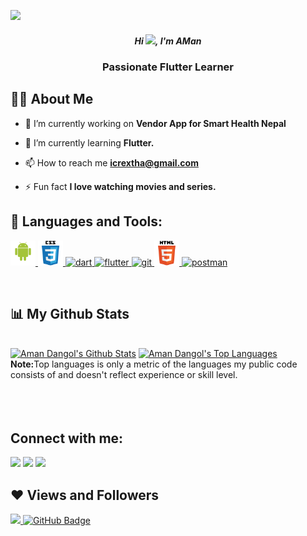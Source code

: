 <a href="#"><img width="50%" height="auto" src="https://i.imgur.com/iXuL1HG.png" height="150px"/></a>

<h5 align="center">Hi <img src="https://raw.githubusercontent.com/MartinHeinz/MartinHeinz/master/wave.gif" width="30px">, I'm AMan</h5>
<h3 align="center">Passionate Flutter Learner</h3>


## 🙋‍♂️ About Me

- 🔭 I’m currently working on **Vendor App for Smart Health Nepal**

- 🌱 I’m currently learning **Flutter.**

- 📫 How to reach me **icrextha@gmail.com**

- ⚡ Fun fact **I love watching movies and series.**

## 🚀 Languages and Tools:

<p align="left"> 
    <a href="https://developer.android.com" target="_blank" rel="noreferrer"> <img src="https://raw.githubusercontent.com/devicons/devicon/master/icons/android/android-original-wordmark.svg" alt="android" width="40" height="40"/> </a> <a href="https://www.w3schools.com/css/" target="_blank" rel="noreferrer"> <img src="https://raw.githubusercontent.com/devicons/devicon/master/icons/css3/css3-original-wordmark.svg" alt="css3" width="40" height="40"/> </a> <a href="https://dart.dev" target="_blank" rel="noreferrer"> <img src="https://www.vectorlogo.zone/logos/dartlang/dartlang-icon.svg" alt="dart" width="40" height="40"/> </a> <a href="https://flutter.dev" target="_blank" rel="noreferrer"> <img src="https://www.vectorlogo.zone/logos/flutterio/flutterio-icon.svg" alt="flutter" width="40" height="40"/> </a> <a href="https://git-scm.com/" target="_blank" rel="noreferrer"> <img src="https://www.vectorlogo.zone/logos/git-scm/git-scm-icon.svg" alt="git" width="40" height="40"/> </a> <a href="https://www.w3.org/html/" target="_blank" rel="noreferrer"> <img src="https://raw.githubusercontent.com/devicons/devicon/master/icons/html5/html5-original-wordmark.svg" alt="html5" width="40" height="40"/> </a> <a href="https://postman.com" target="_blank" rel="noreferrer"> <img src="https://www.vectorlogo.zone/logos/getpostman/getpostman-icon.svg" alt="postman" width="40" height="40"/> </a>
</p>

<!-- [![React Badge](https://img.shields.io/badge/-React-61DBFB?style=for-the-badge&labelColor=black&logo=react&logoColor=61DBFB)](#)  [![Javascript Badge](https://img.shields.io/badge/-Javascript-F0DB4F?style=for-the-badge&labelColor=black&logo=javascript&logoColor=F0DB4F)](#) [![Typescript Badge](https://img.shields.io/badge/-Typescript-007acc?style=for-the-badge&labelColor=black&logo=typescript&logoColor=007acc)](#) [![Nodejs Badge](https://img.shields.io/badge/-Nodejs-3C873A?style=for-the-badge&labelColor=black&logo=node.js&logoColor=3C873A)](#) [![GraphQL Badge](https://img.shields.io/badge/-GraphQl-e535ab?style=for-the-badge&labelColor=black&logo=node.js&logoColor=e535ab)](#) -->
<br/>

<!-- <p align="center">
    <a href="https://github.com/amandangol/github-readme-streak-stats">
        <img title="🔥 Get streak stats for your profile at git.io/streak-stats" alt="Aman Dangol's streak" src="https://github-readme-streak-stats.herokuapp.com/?user=amandangol&theme=black-ice&hide_border=true&stroke=0000&background=060A0CD0"/>
    </a> -->
</p>

## 📊 My Github Stats

  <br/>
    <a href="https://github.com/amnadangol/github-readme-stats"><img alt="Aman Dangol's Github Stats" src="https://github-readme-stats.vercel.app/api?username=amandangol&show_icons=true&count_private=true&theme=react&hide_border=true&bg_color=0D1117" /></a>
  <a href="https://github.com/amandangol/github-readme-stats"><img alt="Aman Dangol's Top Languages" src="https://github-readme-stats.vercel.app/api/top-langs/?username=amandangol&langs_count=8&count_private=true&layout=compact&theme=react&hide_border=true&bg_color=0D1117" /></a>
  <br/>
  <b>Note:</b>Top languages is only a metric of the languages my public code consists of and doesn't reflect experience or skill level.
<br/>
<br/>

<!-- <a href="https://github.com/amandangol/github-readme-activity-graph"><img alt="Aman Dangol's Activity Graph" src="https://activity-graph.herokuapp.com/graph?username=amandangol&bg_color=0D1117&color=5BCDEC&line=5BCDEC&point=FFFFFF&hide_border=true" /></a> -->

<br/>
<br/>

## Connect with me:
<p align="left">

<a href = "https://www.linkedin.com/in/subham-raoniar/](https://www.linkedin.com/in/aman-dangol-42725b154/"><img src="https://img.icons8.com/fluent/48/000000/linkedin.png"/></a>
<a href = "https://twitter.com/disastroustap"><img src="https://img.icons8.com/fluent/48/000000/twitter.png"/></a>
<a href = "https://www.instagram.com/amandsngolxx/"><img src="https://img.icons8.com/fluent/48/000000/instagram-new.png"/></a>

</p>

## ❤ Views and Followers
<a href="https://github.com/amandangol/github-profile-views-counter">
    <img src="https://komarev.com/ghpvc/?username=amandangol">
</a>
<a href="https://github.com/amandangol?tab=followers"><img src="https://img.shields.io/github/followers/amandangol?label=Followers&style=social" alt="GitHub Badge"></a>
